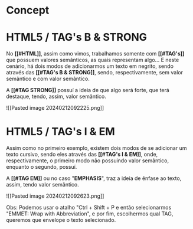 # Concept

> 

# HTML5 / TAG's B & STRONG

No **[[#HTML]]**, assim como vimos, trabalhamos somente com **[[#TAG's]]** que possuem valores semânticos, as quais representam algo... E neste cenário, há dois modos de adicionarmos um texto em negrito, sendo através das **[[#TAG's B & STRONG]]**, sendo, respectivamente, sem valor semântico e com valor semântico.

A **[[#TAG STRONG]]** possuí a ideia de que algo será forte, que terá destaque, tendo, assim, valor semântico.

![[Pasted image 20240212092225.png]]

# HTML5 / TAG's I & EM

Assim como no primeiro exemplo, existem dois modos de se adicionar um texto cursivo, sendo eles através das **[[#TAG's I & EM]]**, onde, respectivamente, o primeiro modo não possuindo valor semântico, enquanto o segundo, possuí.

A **[[#TAG EM]]** ou no caso "**EMPHASIS**", traz a ideia de ênfase ao texto, assim, tendo valor semântico.

![[Pasted image 20240212092623.png]]

Obs: Podemos usar o atalho "Ctrl + Shift + P e então selecionarmos "EMMET: Wrap with Abbreviation", e por fim, escolhermos qual TAG, queremos que envelope o texto selecionado.